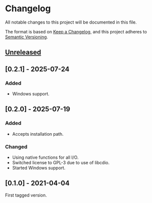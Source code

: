 <!-- markdownlint-configure-file {"MD024": { "siblings_only": true } } -->

# Changelog

All notable changes to this project will be documented in this file.

The format is based on [Keep a Changelog](https://keepachangelog.com/en/1.0.0/), and this project
adheres to [Semantic Versioning](https://semver.org/spec/v2.0.0.html).

## [Unreleased]

## [0.2.1] - 2025-07-24

### Added

- Windows support.

## [0.2.0] - 2025-07-19

### Added

- Accepts installation path.

### Changed

- Using native functions for all I/O.
- Switched license to GPL-3 due to use of libcdio.
- Started Windows support.

## [0.1.0] - 2021-04-04

First tagged version.

[unreleased]: https://github.com/Tatsh/re3-installer/compare/v0.2.1...HEAD
